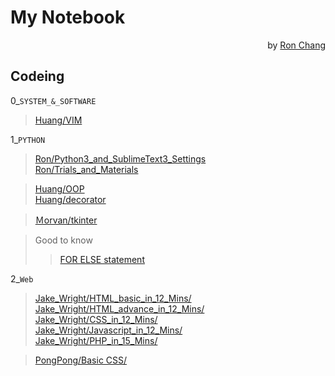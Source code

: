 # My Notebook  
<p align="right">by <a href="https://github.com/Ron-Chang">Ron Chang</a></p>

## Codeing  
 0_`SYSTEM_&_SOFTWARE`  
> [Huang/VIM](https://github.com/Ron-Chang/MyNotebook/tree/master/Coding/0_System_Software/Huang/VIM)  

 1_`PYTHON`  
> [Ron/Python3_and_SublimeText3_Settings](https://github.com/Ron-Chang/MyNotebook/blob/master/Coding/1_Python/Ron/0_Introduction/00_Python_3_DevEnv.md)  
> [Ron/Trials_and_Materials](https://github.com/Ron-Chang/MyNotebook/tree/master/Coding/1_Python/Ron/Trials_and_Materials)

> [Huang/OOP](https://github.com/Ron-Chang/MyNotebook/tree/master/Coding/1_Python/Huang/OOP)  
> [Huang/decorator](https://github.com/Ron-Chang/MyNotebook/tree/master/Coding/1_Python/Huang/decorator)  

> [Ｍorvan/tkinter](https://github.com/Ron-Chang/MyNotebook/tree/master/Coding/1_Python/Ｍorvan/tkinter)  

> Good to know
>> [FOR ELSE statement](https://github.com/Ron-Chang/MyNotebook/blob/master/Coding/1_Python/Ron/3_Statement/2_for_else/for_else.md)

 2_`Web`
> [Jake_Wright/HTML_basic_in_12_Mins/](https://github.com/Ron-Chang/MyNotebook/tree/master/Coding/2_Web/html_CSS/Jake_Wright%20/HTML_basic_in_12_Mins)  
> [Jake_Wright/HTML_advance_in_12_Mins/](https://github.com/Ron-Chang/MyNotebook/blob/master/Coding/2_Web/html_CSS/Jake_Wright%20/HTML_advance_in_12_Mins)  
> [Jake_Wright/CSS_in_12_Mins/](https://github.com/Ron-Chang/MyNotebook/tree/master/Coding/2_Web/html_CSS/Jake_Wright%20/CSS_in_12_Mins)  
> [Jake_Wright/Javascript_in_12_Mins/](https://github.com/Ron-Chang/MyNotebook/tree/master/Coding/2_Web/Javascript/Jake_Wright%20/Javascript_in_12_Mins)  
> [Jake_Wright/PHP_in_15_Mins/](https://github.com/Ron-Chang/MyNotebook/tree/master/Coding/2_Web/SQL_PHP/Jake_Wright%20/PHP_in_15_Mins)

> [PongPong/Basic CSS/](https://github.com/Ron-Chang/MyNotebook/tree/master/Coding/2_Web/html_CSS/PongPong/Basic%20CSS)  
